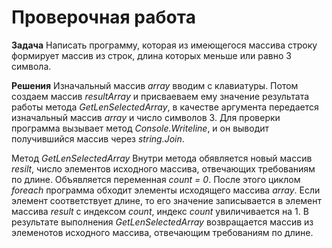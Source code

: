 # Проверочная работа

**Задача**
Написать программу, которая из имеющегося массива строку формирует массив из строк, 
длина которых меньше или равно 3 символа.

**Решения**
Изначальный массив *array* вводим с клавиатуры. Потом создаем массив *resultArray* и присваеваем ему значение результата работы метода *GetLenSelectedArray*, в качестве аргумента передается изначальный массив *array* и число символов 3. Для проверки программа вызывает метод *Console.Writeline*, и он выводит получившийся массив через *string.Join*.

Метод *GetLenSelectedArray*
Внутри метода обявляется новый массив *resilt*, число элементов исходного массива, отвечающих требованиям по длине. Объявляется переменная *count = 0*. После этого циклом *foreach* программа обходит элементы исходящего массива *array*. Если элемент соответствует длине, то его значение записывается в элемент массива *result* с индексом *count*, индекс *count* увиличивается на 1. В результате выполнения *GetLenSelectedArray* возвращается массив из элеменотов исходного массива, отвечающим требованиям по длине.

